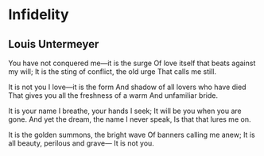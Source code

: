 # Infidelity
## Louis Untermeyer
You have not conquered me—it is the surge
Of love itself that beats against my will;
It is the sting of conflict, the old urge
That calls me still.

It is not you I love—it is the form
And shadow of all lovers who have died
That gives you all the freshness of a warm
And unfamiliar bride.

It is your name I breathe, your hands I seek;
It will be you when you are gone.
And yet the dream, the name I never speak,
Is that that lures me on.

It is the golden summons, the bright wave
Of banners calling me anew;
It is all beauty, perilous and grave—
It is not you.